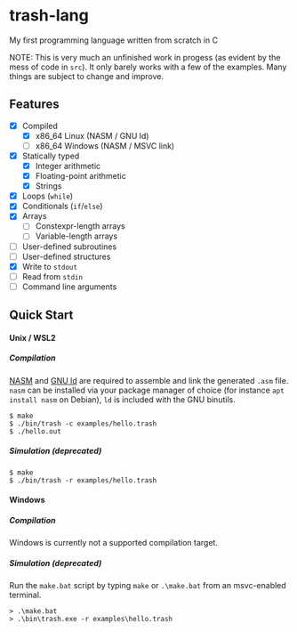 # trash-lang

My first programming language written from scratch in C

NOTE: This is very much an unfinished work in progess (as evident by the mess of code in `src`). It only barely works with a few of the examples. Many things are subject to change and improve.

## Features
- [x] Compiled
  - [x] x86_64 Linux (NASM / GNU ld)
  - [ ] x86_64 Windows (NASM / MSVC link)
- [x] Statically typed
  - [x] Integer arithmetic
  - [x] Floating-point arithmetic
  - [x] Strings
- [x] Loops (`while`)
- [x] Conditionals (`if`/`else`)
- [x] Arrays
  - [ ] Constexpr-length arrays
  - [ ] Variable-length arrays
- [ ] User-defined subroutines
- [ ] User-defined structures
- [x] Write to `stdout`
- [ ] Read from `stdin`
- [ ] Command line arguments

## Quick Start

#### Unix / WSL2

##### Compilation

[NASM](https://nasm.us/) and [GNU ld](https://www.gnu.org/software/binutils/) are required to assemble and link the generated `.asm` file. `nasm` can be installed via your package manager of choice (for instance `apt install nasm` on Debian), `ld` is included with the GNU binutils.

```console
$ make
$ ./bin/trash -c examples/hello.trash
$ ./hello.out
```

##### Simulation (deprecated)

```console
$ make
$ ./bin/trash -r examples/hello.trash
```

#### Windows

##### Compilation

Windows is currently not a supported compilation target.

##### Simulation (deprecated)

Run the `make.bat` script by typing `make` or `.\make.bat` from an msvc-enabled terminal.

```console
> .\make.bat
> .\bin\trash.exe -r examples\hello.trash
```